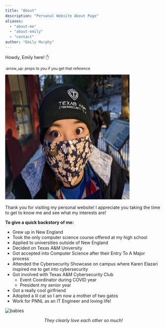 ```yaml
---
title: "About"
description: "Personal Website About Page"
aliases:
  - "about-me"
  - "about-emily"
  - "contact"
author: "Emily Murphy"
---
```

Howdy, Emily here! :hand:

<p style="font-size: 12px"> :arrow_up: props to you if you get that reference </p>

<img src="/posts/images/about/moi.jpg" alt="headshot" width="400" height="400"/>

Thank you for visiting my personal website! I appreciate you taking the time to get to know me and see what my interests are!

**To give a quick backstory of me:**
- Grew up in New England
- Took the only computer science course offered at my high school
- Applied to universities outside of New England
- Decided on Texas A&M University
- Got accepted into Computer Science after their Entry To A Major process
- Attended the Cybersecurity Showcase on campus where Karen Elazari inspired me to get into cybersecurity
- Got involved with Texas A&M Cybersecurity Club
  - Event Coordinator during COVID year
  - President my senior year
- Got a really cool girlfriend
- Adopted a lil cat so I am now a mother of two gatos
- Work for PNNL as an IT Engineer and loving life! 

<img src="/posts/images/about/babies.jpg" alt="babies" style="float: center" width="450" height="500"/>

<p style="text-align: center;"><i>They clearly love each other so much!</i></p>

